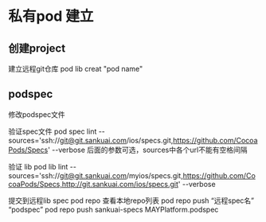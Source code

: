 # 私有pod 建立

## 创建project
建立远程git仓库
pod lib creat "pod name"

## podspec

修改podspec文件

验证spec文件
pod spec lint --sources='ssh://git@git.sankuai.com/ios/specs.git,https://github.com/CocoaPods/Specs' --verbose
后面的参数可选，sources中各个url不能有空格间隔

验证 lib
pod lib lint --sources='ssh://git@git.sankuai.com/myios/specs.git,https://github.com/CocoaPods/Specs,http://git.sankuai.com/ios/specs.git' --verbose

提交到远程lib spec
pod repo 查看本地repo列表
pod repo push “远程spec名” “podspec”
pod repo push sankuai-specs MAYPlatform.podspec



